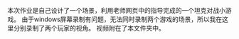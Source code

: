 本次作业是自己设计了一个场景，利用老师网页中的指导完成的一个坦克对战小游戏。
由于windows屏幕录制有问题，无法同时录制两个游戏的场景，所以我在这里分别录制了两个玩家的视角。
视频附在了本文件夹中。